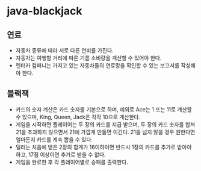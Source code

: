 # java-blackjack

## 연료

- 자동차 종류에 따라 서로 다른 연비를 가진다.
- 자동차는 여행할 거리에 따른 기름 소비량을 계산할 수 있어야 한다.
- 렌터카 컴퍼니는 가지고 있는 자동차들의 연료랑을 확인할 수 있는 보고서를 작성해야 한다.

## 블랙잭
- 카드의 숫자 계산은 카드 숫자를 기본으로 하며, 예외로 Ace는 1 또는 11로 계산할 수 있으며, King, Queen, Jack은 각각 10으로 계산한다.
- 게임을 시작하면 플레이어는 두 장의 카드를 지급 받으며, 두 장의 카드 숫자를 합쳐 21을 초과하지 않으면서 21에 가깝게 만들면 이긴다. 21을 넘지 않을 경우 원한다면 얼마든지 카드를 계속 뽑을 수 있다.
- 딜러는 처음에 받은 2장의 합계가 16이하이면 반드시 1장의 카드를 추가로 받아야 하고, 17점 이상이면 추가로 받을 수 없다.
- 게임을 완료한 후 각 플레이어별로 승패를 출력한다.
